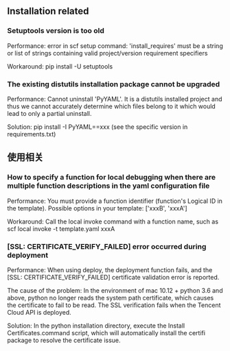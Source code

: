 ## Installation related

### Setuptools version is too old

Performance: error in scf setup command: 'install_requires' must be a string or list of strings containing valid project/version requirement specifiers

Workaround: pip install -U setuptools

### The existing distutils installation package cannot be upgraded

Performance: Cannot uninstall 'PyYAML'. It is a distutils installed project and thus we cannot accurately determine which files belong to it which would lead to only a partial uninstall.

Solution: pip install -I PyYAML==xxx (see the specific version in requirements.txt)

## 使用相关

### How to specify a function for local debugging when there are multiple function descriptions in the yaml configuration file

Performance: You must provide a function identifier (function's Logical ID in the template). Possible options in your template: ['xxxB', 'xxxA']

Workaround: Call the local invoke command with a function name, such as scf local invoke -t template.yaml xxxA

### [SSL: CERTIFICATE_VERIFY_FAILED] error occurred during deployment

Performance: When using deploy, the deployment function fails, and the [SSL: CERTIFICATE_VERIFY_FAILED] certificate validation error is reported.

The cause of the problem: In the environment of mac 10.12 + python 3.6 and above, python no longer reads the system path certificate, which causes the certificate to fail to be read. The SSL verification fails when the Tencent Cloud API is deployed.

Solution: In the python installation directory, execute the Install Certificates.command script, which will automatically install the certifi package to resolve the certificate issue.
